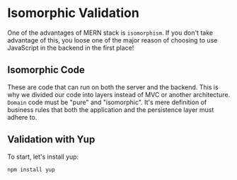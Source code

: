 # Isomorphic Validation

One of the advantages of MERN stack is `isomorphism`. If you don't take advantage of this, you loose one of the major reason of choosing to use JavaScript in the backend in the first place!

## Isomorphic Code

These are code that can run on both the server and the backend. This is why we divided our code into layers instead of MVC or another architecture. `Domain` code must be "pure" and "isomorphic". It's mere definition of business rules that both the application and the persistence layer must adhere to.

## Validation with Yup

To start, let's install yup:

```bash
npm install yup
```